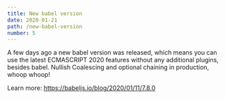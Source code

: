 ```yaml
---
title: New babel version
date: 2020-01-21
path: /new-babel-version
number: 5
---
```


A few days ago a new babel version was released, which means you can use the
latest ECMASCRIPT 2020 features without any additional plugins, besides babel.
Nullish Coalescing and optional chaining in production, whoop whoop!

Learn more: https://babeljs.io/blog/2020/01/11/7.8.0
